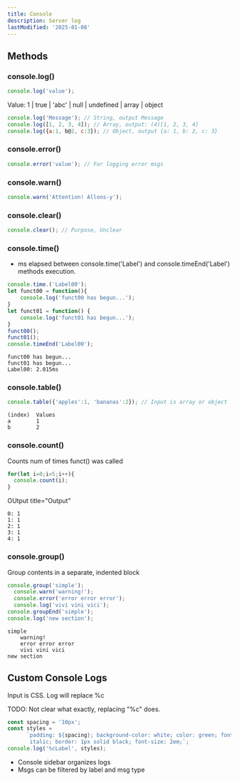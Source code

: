 ```yaml
---
title: Console
description: Server log
lastModified: '2025-01-08'
---
```


## Methods

### console.log()

```js
console.log('value');
```

Value: 1 | true | 'abc' | null | undefined | array | object

```js title="Examples"
console.log('Message'); // String, output Message
console.log([1, 2, 3, 4]); // Array, output: (4)[1, 2, 3, 4]
console.log({a:1, b@2, c:3}); // Object, output {a: 1, b: 2, c: 3}
```

### console.error()

```js
console.error('value'); // For logging error msgs
```

### console.warn()

```js
console.warn('Attention! Allons-y');
```

### console.clear()

```js
console.clear(); // Purpose, Unclear
```

### console.time()

- ms elapsed between console.time('Label') and console.timeEnd('Label') methods execution.

```js title="Example"
console.time.('Label00');
let funct00 = function(){
    console.log('funct00 has begun...');
}
let funct01 = function() {
    console.log('funct01 has begun...');
}
funct00();
funct01();
console.timeEnd('Label00');
```

```console title="Output"
funct00 has begun...
funct01 has begun...
Label00: 2.015ms
```

### console.table()

```js
console.table({'apples':1, 'bananas':2}); // Input is array or object
```

```console title="Output"
(index)  Values
a        1
b        2
```

### console.count()

Counts num of times funct() was called

```js title="Example"
for(let i=0;i<5;i++){
  console.count(i);
}
```

OUtput title="Output"
```console
0: 1
1: 1
2: 1
3: 1
4: 1
```

### console.group()

Group contents in a separate, indented block

```js title="Example"
console.group('simple');
  console.warn('warning!');
  console.error('error error error');
  console.log('vivi vini vici');
console.groupEnd('simple');
console.log('new section');
```

```console title="Output"
simple
    warning!
    error error error
    vivi vini vici
new section
```

## Custom Console Logs

Input is CSS.  Log will replace %c

TODO: Not clear what exactly, replacing "%c" does.

```js title="Example"
const spacing = '10px';
const styles =
      `padding: ${spacing}; background-color: white; color: green; font-style:
       italic; border: 1px solid black; font-size: 2em;`;
console.log('%cLabel', styles);
```

- Console sidebar organizes logs
- Msgs can be filtered by label and msg type
